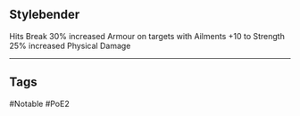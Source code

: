 ## Stylebender
Hits Break 30% increased Armour on targets with Ailments
+10 to Strength
25% increased Physical Damage

---
## Tags
#Notable
#PoE2
